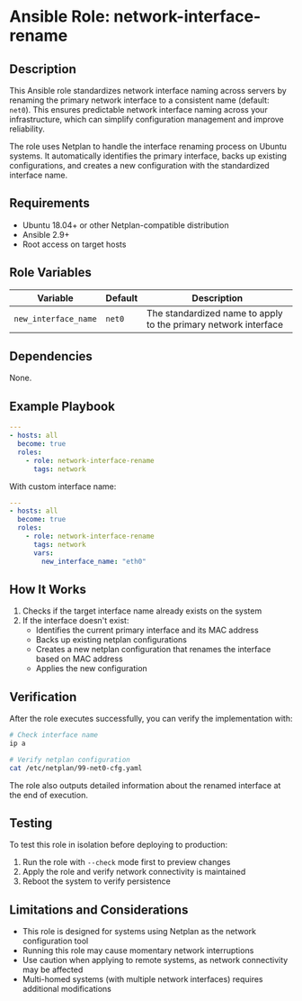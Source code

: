# Ansible Role: network-interface-rename

## Description

This Ansible role standardizes network interface naming across servers by renaming the primary network interface to a consistent name (default: `net0`). This ensures predictable network interface naming across your infrastructure, which can simplify configuration management and improve reliability.

The role uses Netplan to handle the interface renaming process on Ubuntu systems. It automatically identifies the primary interface, backs up existing configurations, and creates a new configuration with the standardized interface name.

## Requirements

- Ubuntu 18.04+ or other Netplan-compatible distribution
- Ansible 2.9+
- Root access on target hosts

## Role Variables

| Variable | Default | Description |
|----------|---------|-------------|
| `new_interface_name` | `net0` | The standardized name to apply to the primary network interface |

## Dependencies

None.

## Example Playbook

```yaml
---
- hosts: all
  become: true
  roles:
    - role: network-interface-rename
      tags: network
```

With custom interface name:

```yaml
---
- hosts: all
  become: true
  roles:
    - role: network-interface-rename
      tags: network
      vars:
        new_interface_name: "eth0"
```

## How It Works

1. Checks if the target interface name already exists on the system
2. If the interface doesn't exist:
   - Identifies the current primary interface and its MAC address
   - Backs up existing netplan configurations
   - Creates a new netplan configuration that renames the interface based on MAC address
   - Applies the new configuration

## Verification

After the role executes successfully, you can verify the implementation with:

```bash
# Check interface name
ip a

# Verify netplan configuration
cat /etc/netplan/99-net0-cfg.yaml
```

The role also outputs detailed information about the renamed interface at the end of execution.

## Testing

To test this role in isolation before deploying to production:

1. Run the role with `--check` mode first to preview changes
2. Apply the role and verify network connectivity is maintained
3. Reboot the system to verify persistence

## Limitations and Considerations

- This role is designed for systems using Netplan as the network configuration tool
- Running this role may cause momentary network interruptions
- Use caution when applying to remote systems, as network connectivity may be affected
- Multi-homed systems (with multiple network interfaces) requires additional modifications